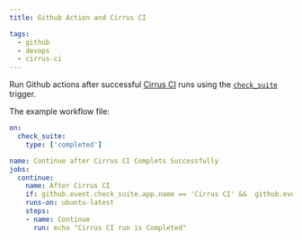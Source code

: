 ```yaml
---
title: Github Action and Cirrus CI

tags:
  - github
  - devops
  - cirrus-ci
---
```


Run Github actions after successful [Cirrus CI](https://cirrus-ci.org/) runs using the [`check_suite`](https://docs.github.com/en/actions/reference/events-that-trigger-workflows#check_suite) trigger.

The example workflow file:

```yaml
on:
  check_suite:
    type: ['completed']

name: Continue after Cirrus CI Complets Successfully
jobs:
  continue:
    name: After Cirrus CI
    if: github.event.check_suite.app.name == 'Cirrus CI' &&  github.event.check_suite.conclusion == 'success'
    runs-on: ubuntu-latest
    steps:
    - name: Continue
      run: echo "Cirrus CI run is Completed"
```
